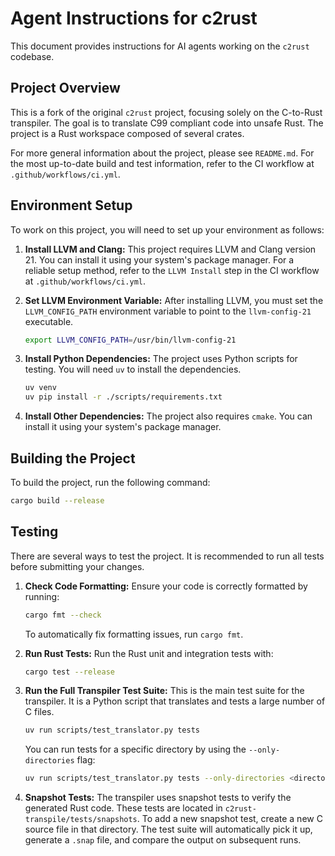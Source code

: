 # Agent Instructions for c2rust

This document provides instructions for AI agents working on the `c2rust` codebase.

## Project Overview

This is a fork of the original `c2rust` project, focusing solely on the C-to-Rust transpiler. The goal is to translate C99 compliant code into unsafe Rust. The project is a Rust workspace composed of several crates.

For more general information about the project, please see `README.md`. For the most up-to-date build and test information, refer to the CI workflow at `.github/workflows/ci.yml`.

## Environment Setup

To work on this project, you will need to set up your environment as follows:

1.  **Install LLVM and Clang:**
    This project requires LLVM and Clang version 21. You can install it using your system's package manager. For a reliable setup method, refer to the `LLVM Install` step in the CI workflow at `.github/workflows/ci.yml`.

2.  **Set LLVM Environment Variable:**
    After installing LLVM, you must set the `LLVM_CONFIG_PATH` environment variable to point to the `llvm-config-21` executable.
    ```bash
    export LLVM_CONFIG_PATH=/usr/bin/llvm-config-21
    ```

3.  **Install Python Dependencies:**
    The project uses Python scripts for testing. You will need `uv` to install the dependencies.
    ```bash
    uv venv
    uv pip install -r ./scripts/requirements.txt
    ```

4.  **Install Other Dependencies:**
    The project also requires `cmake`. You can install it using your system's package manager.

## Building the Project

To build the project, run the following command:

```bash
cargo build --release
```

## Testing

There are several ways to test the project. It is recommended to run all tests before submitting your changes.

1.  **Check Code Formatting:**
    Ensure your code is correctly formatted by running:
    ```bash
    cargo fmt --check
    ```
    To automatically fix formatting issues, run `cargo fmt`.

2.  **Run Rust Tests:**
    Run the Rust unit and integration tests with:
    ```bash
    cargo test --release
    ```

3.  **Run the Full Transpiler Test Suite:**
    This is the main test suite for the transpiler. It is a Python script that translates and tests a large number of C files.
    ```bash
    uv run scripts/test_translator.py tests
    ```
    You can run tests for a specific directory by using the `--only-directories` flag:
    ```bash
    uv run scripts/test_translator.py tests --only-directories <directory_name>
    ```

4.  **Snapshot Tests:**
    The transpiler uses snapshot tests to verify the generated Rust code. These tests are located in `c2rust-transpile/tests/snapshots`. To add a new snapshot test, create a new C source file in that directory. The test suite will automatically pick it up, generate a `.snap` file, and compare the output on subsequent runs.
